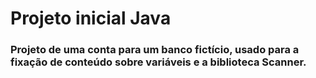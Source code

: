 # Projeto inicial Java

### Projeto de uma conta para um banco fictício, usado para a fixação de conteúdo sobre variáveis e a biblioteca Scanner.

